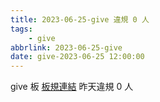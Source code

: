 ```yaml
---
title: 2023-06-25-give 違規 0 人
tags:
    - give
abbrlink: 2023-06-25-give
date: give-2023-06-25 12:00:00
---
```

give 板 [板規連結](https://www.ptt.cc/bbs/give/M.1612495900.A.C32.html)
昨天違規 0 人
